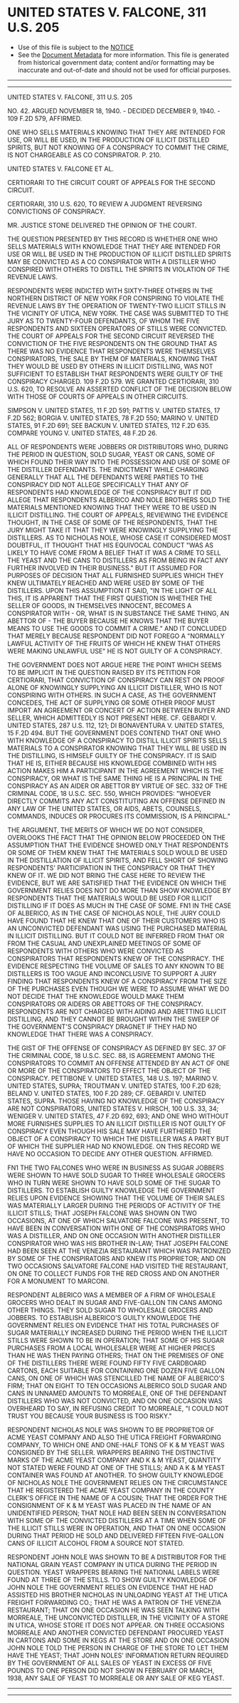 ---
---

# UNITED STATES V. FALCONE, 311 U.S. 205

* Use of this file is subject to the [NOTICE](https://github.com/publicdocs/notice/blob/master/NOTICE)
* See the [Document Metadata](../../../) for more information.
  This file is generated from historical government data; content and/or formatting may be inaccurate and out-of-date and should not be used for official purposes.

----------
----------

UNITED STATES V. FALCONE, 311 U.S. 205

NO. 42.  ARGUED NOVEMBER 18, 1940.  - DECIDED DECEMBER 9, 1940.  - 109 F.2D 579, AFFIRMED.

ONE WHO SELLS MATERIALS KNOWING THAT THEY ARE INTENDED FOR USE, OR WILL BE USED, IN THE PRODUCTION OF ILLICIT DISTILLED SPIRITS, BUT NOT KNOWING OF A CONSPIRACY TO COMMIT THE CRIME, IS NOT CHARGEABLE AS CO CONSPIRATOR.  P. 210.

UNITED STATES V. FALCONE ET AL.

CERTIORARI TO THE CIRCUIT COURT OF APPEALS FOR THE SECOND CIRCUIT.

CERTIORARI, 310 U.S. 620, TO REVIEW A JUDGMENT REVERSING CONVICTIONS OF CONSPIRACY.

MR. JUSTICE STONE DELIVERED THE OPINION OF THE COURT.

THE QUESTION PRESENTED BY THIS RECORD IS WHETHER ONE WHO SELLS MATERIALS WITH KNOWLEDGE THAT THEY ARE INTENDED FOR USE OR WILL BE USED IN THE PRODUCTION OF ILLICIT DISTILLED SPIRITS MAY BE CONVICTED AS A CO CONSPIRATOR WITH A DISTILLER WHO CONSPIRED WITH OTHERS TO DISTILL THE SPIRITS IN VIOLATION OF THE REVENUE LAWS.

RESPONDENTS WERE INDICTED WITH SIXTY-THREE OTHERS IN THE NORTHERN DISTRICT OF NEW YORK FOR CONSPIRING TO VIOLATE THE REVENUE LAWS BY THE OPERATION OF TWENTY-TWO ILLICIT STILLS IN THE VICINITY OF UTICA, NEW YORK.  THE CASE WAS SUBMITTED TO THE JURY AS TO TWENTY-FOUR DEFENDANTS, OF WHOM THE FIVE RESPONDENTS AND SIXTEEN OPERATORS OF STILLS WERE CONVICTED.  THE COURT OF APPEALS FOR THE SECOND CIRCUIT REVERSED THE CONVICTION OF THE FIVE RESPONDENTS ON THE GROUND THAT AS THERE WAS NO EVIDENCE THAT RESPONDENTS WERE THEMSELVES CONSPIRATORS, THE SALE BY THEM OF MATERIALS, KNOWING THAT THEY WOULD BE USED BY OTHERS IN ILLICIT DISTILLING, WAS NOT SUFFICIENT TO ESTABLISH THAT RESPONDENTS WERE GUILTY OF THE CONSPIRACY CHARGED.  109 F.2D 579.  WE GRANTED CERTIORARI, 310 U.S. 620, TO RESOLVE AN ASSERTED CONFLICT OF THE DECISION BELOW WITH THOSE OF COURTS OF APPEALS IN OTHER CIRCUITS.

SIMPSON V. UNITED STATES, 11 F.2D 591; PATTIS V. UNITED STATES, 17 F.2D 562; BORGIA V. UNITED STATES, 78 F.2D 550; MARINO V. UNITED STATES, 91 F.2D 691; SEE BACKUN V. UNITED STATES, 112 F.2D 635.  COMPARE YOUNG V. UNITED STATES, 48 F.2D 26.

ALL OF RESPONDENTS WERE JOBBERS OR DISTRIBUTORS WHO, DURING THE PERIOD IN QUESTION, SOLD SUGAR, YEAST OR CANS, SOME OF WHICH FOUND THEIR WAY INTO THE POSSESSION AND USE OF SOME OF THE DISTILLER DEFENDANTS.  THE INDICTMENT WHILE CHARGING GENERALLY THAT ALL THE DEFENDANTS WERE PARTIES TO THE CONSPIRACY DID NOT ALLEGE SPECIFICALLY THAT ANY OF RESPONDENTS HAD KNOWLEDGE OF THE CONSPIRACY BUT IT DID ALLEGE THAT RESPONDENTS ALBERICO AND NOLE BROTHERS SOLD THE MATERIALS MENTIONED KNOWING THAT THEY WERE TO BE USED IN ILLICIT DISTILLING.  THE COURT OF APPEALS, REVIEWING THE EVIDENCE THOUGHT, IN THE CASE OF SOME OF THE RESPONDENTS, THAT THE JURY MIGHT TAKE IT THAT THEY WERE KNOWINGLY SUPPLYING THE DISTILLERS.  AS TO NICHOLAS NOLE, WHOSE CASE IT CONSIDERED MOST DOUBTFUL, IT THOUGHT THAT HIS EQUIVOCAL CONDUCT "WAS AS LIKELY TO HAVE COME FROM A BELIEF THAT IT WAS A CRIME TO SELL THE YEAST AND THE CANS TO DISTILLERS AS FROM BEING IN FACT ANY FURTHER INVOLVED IN THEIR BUSINESS."  BUT IT ASSUMED FOR PURPOSES OF DECISION THAT ALL FURNISHED SUPPLIES WHICH THEY KNEW ULTIMATELY REACHED AND WERE USED BY SOME OF THE DISTILLERS.  UPON THIS ASSUMPTION IT SAID, "IN THE LIGHT OF ALL THIS, IT IS APPARENT THAT THE FIRST QUESTION IS WHETHER THE SELLER OF GOODS, IN THEMSELVES INNOCENT, BECOMES A CONSPIRATOR WITH - OR, WHAT IS IN SUBSTANCE THE SAME THING, AN ABETTOR OF - THE BUYER BECAUSE HE KNOWS THAT THE BUYER MEANS TO USE THE GOODS TO COMMIT A CRIME."  AND IT CONCLUDED THAT MERELY BECAUSE RESPONDENT DID NOT FOREGO A "NORMALLY LAWFUL ACTIVITY OF THE FRUITS OF WHICH HE KNEW THAT OTHERS WERE MAKING UNLAWFUL USE" HE IS NOT GUILTY OF A CONSPIRACY.

THE GOVERNMENT DOES NOT ARGUE HERE THE POINT WHICH SEEMS TO BE IMPLICIT IN THE QUESTION RAISED BY ITS PETITION FOR CERTIORARI, THAT CONVICTION OF CONSPIRACY CAN REST ON PROOF ALONE OF KNOWINGLY SUPPLYING AN ILLICIT DISTILLER, WHO IS NOT CONSPIRING WITH OTHERS.  IN SUCH A CASE, AS THE GOVERNMENT CONCEDES, THE ACT OF SUPPLYING OR SOME OTHER PROOF MUST IMPORT AN AGREEMENT OR CONCERT OF ACTION BETWEEN BUYER AND SELLER, WHICH ADMITTEDLY IS NOT PRESENT HERE.  CF. GEBARDI V. UNITED STATES, 287 U.S. 112, 121; DI BONAVENTURA V. UNITED STATES, 15 F.2D 494.  BUT THE GOVERNMENT DOES CONTEND THAT ONE WHO WITH KNOWLEDGE OF A CONSPIRACY TO DISTILL ILLICIT SPIRITS SELLS MATERIALS TO A CONSPIRATOR KNOWING THAT THEY WILL BE USED IN THE DISTILLING, IS HIMSELF GUILTY OF THE CONSPIRACY.  IT IS SAID THAT HE IS, EITHER BECAUSE HIS KNOWLEDGE COMBINED WITH HIS ACTION MAKES HIM A PARTICIPANT IN THE AGREEMENT WHICH IS THE CONSPIRACY, OR WHAT IS THE SAME THING HE IS A PRINCIPAL IN THE CONSPIRACY AS AN AIDER OR ABETTOR BY VIRTUE OF SEC. 332 OF THE CRIMINAL CODE, 18 U.S.C. SEC. 550, WHICH PROVIDES:  "WHOEVER DIRECTLY COMMITS ANY ACT CONSTITUTING AN OFFENSE DEFINED IN ANY LAW OF THE UNITED STATES, OR AIDS, ABETS, COUNSELS, COMMANDS, INDUCES OR PROCURES ITS COMMISSION, IS A PRINCIPAL."

THE ARGUMENT, THE MERITS OF WHICH WE DO NOT CONSIDER, OVERLOOKS THE FACT THAT THE OPINION BELOW PROCEEDED ON THE ASSUMPTION THAT THE EVIDENCE SHOWED ONLY THAT RESPONDENTS OR SOME OF THEM KNEW THAT THE MATERIALS SOLD WOULD BE USED IN THE DISTILLATION OF ILLICIT SPIRITS, AND FELL SHORT OF SHOWING RESPONDENTS' PARTICIPATION IN THE CONSPIRACY OR THAT THEY KNEW OF IT.  WE DID NOT BRING THE CASE HERE TO REVIEW THE EVIDENCE, BUT WE ARE SATISFIED THAT THE EVIDENCE ON WHICH THE GOVERNMENT RELIES DOES NOT DO MORE THAN SHOW KNOWLEDGE BY RESPONDENTS THAT THE MATERIALS WOULD BE USED FOR ILLICIT DISTILLING IF IT DOES AS MUCH IN THE CASE OF SOME.  FN1  IN THE CASE OF ALBERICO, AS IN THE CASE OF NICHOLAS NOLE, THE JURY COULD HAVE FOUND THAT HE KNEW THAT ONE OF THEIR CUSTOMERS WHO IS AN UNCONVICTED DEFENDANT WAS USING THE PURCHASED MATERIAL IN ILLICIT DISTILLING.  BUT IT COULD NOT BE INFERRED FROM THAT OR FROM THE CASUAL AND UNEXPLAINED MEETINGS OF SOME OF RESPONDENTS WITH OTHERS WHO WERE CONVICTED AS CONSPIRATORS THAT RESPONDENTS KNEW OF THE CONSPIRACY.  THE EVIDENCE RESPECTING THE VOLUME OF SALES TO ANY KNOWN TO BE DISTILLERS IS TOO VAGUE AND INCONCLUSIVE TO SUPPORT A JURY FINDING THAT RESPONDENTS KNEW OF A CONSPIRACY FROM THE SIZE OF THE PURCHASES EVEN THOUGH WE WERE TO ASSUME WHAT WE DO NOT DECIDE THAT THE KNOWLEDGE WOULD MAKE THEM CONSPIRATORS OR AIDERS OR ABETTORS OF THE CONSPIRACY.  RESPONDENTS ARE NOT CHARGED WITH AIDING AND ABETTING ILLICIT DISTILLING, AND THEY CANNOT BE BROUGHT WITHIN THE SWEEP OF THE GOVERNMENT'S CONSPIRACY DRAGNET IF THEY HAD NO KNOWLEDGE THAT THERE WAS A CONSPIRACY.

THE GIST OF THE OFFENSE OF CONSPIRACY AS DEFINED BY SEC. 37 OF THE CRIMINAL CODE, 18 U.S.C. SEC. 88, IS AGREEMENT AMONG THE CONSPIRATORS TO COMMIT AN OFFENSE ATTENDED BY AN ACT OF ONE OR MORE OF THE CONSPIRATORS TO EFFECT THE OBJECT OF THE CONSPIRACY.  PETTIBONE V. UNITED STATES, 148 U.S. 197; MARINO V. UNITED STATES, SUPRA; TROUTMAN V. UNITED STATES, 100 F.2D 628; BELAND V. UNITED STATES, 100 F.2D 289; CF. GEBARDI V. UNITED STATES, SUPRA.  THOSE HAVING NO KNOWLEDGE OF THE CONSPIRACY ARE NOT CONSPIRATORS, UNITED STATES V. HIRSCH, 100 U.S. 33, 34; WENIGER V. UNITED STATES, 47 F.2D 692, 693; AND ONE WHO WITHOUT MORE FURNISHES SUPPLIES TO AN ILLICIT DISTILLER IS NOT GUILTY OF CONSPIRACY EVEN THOUGH HIS SALE MAY HAVE FURTHERED THE OBJECT OF A CONSPIRACY TO WHICH THE DISTILLER WAS A PARTY BUT OF WHICH THE SUPPLIER HAD NO KNOWLEDGE.  ON THIS RECORD WE HAVE NO OCCASION TO DECIDE ANY OTHER QUESTION.  AFFIRMED.

FN1  THE TWO FALCONES WHO WERE IN BUSINESS AS SUGAR JOBBERS WERE SHOWN TO HAVE SOLD SUGAR TO THREE WHOLESALE GROCERS WHO IN TURN WERE SHOWN TO HAVE SOLD SOME OF THE SUGAR TO DISTILLERS.  TO ESTABLISH GUILTY KNOWLEDGE THE GOVERNMENT RELIES UPON EVIDENCE SHOWING THAT THE VOLUME OF THEIR SALES WAS MATERIALLY LARGER DURING THE PERIODS OF ACTIVITY OF THE ILLICIT STILLS; THAT JOSEPH FALCONE WAS SHOWN ON TWO OCCASIONS, AT ONE OF WHICH SALVATORE FALCONE WAS PRESENT, TO HAVE BEEN IN CONVERSATION WITH ONE OF THE CONSPIRATORS WHO WAS A DISTILLER, AND ON ONE OCCASION WITH ANOTHER DISTILLER CONSPIRATOR WHO WAS HIS BROTHER IN-LAW; THAT JOSEPH FALCONE HAD BEEN SEEN AT THE VENEZIA RESTAURANT WHICH WAS PATRONIZED BY SOME OF THE CONSPIRATORS AND KNEW ITS PROPRIETOR; AND ON TWO OCCASIONS SALVATORE FALCONE HAD VISITED THE RESTAURANT, ON ONE TO COLLECT FUNDS FOR THE RED CROSS AND ON ANOTHER FOR A MONUMENT TO MARCONI.

RESPONDENT ALBERICO WAS A MEMBER OF A FIRM OF WHOLESALE GROCERS WHO DEALT IN SUGAR AND FIVE-GALLON TIN CANS AMONG OTHER THINGS.  THEY SOLD SUGAR TO WHOLESALE GROCERS AND JOBBERS.  TO ESTABLISH ALBERICO'S GUILTY KNOWLEDGE THE GOVERNMENT RELIES ON EVIDENCE THAT HIS TOTAL PURCHASES OF SUGAR MATERIALLY INCREASED DURING THE PERIOD WHEN THE ILLICIT STILLS WERE SHOWN TO BE IN OPERATION; THAT SOME OF HIS SUGAR PURCHASES FROM A LOCAL WHOLESALER WERE AT HIGHER PRICES THAN HE WAS THEN PAYING OTHERS; THAT ON THE PREMISES OF ONE OF THE DISTILLERS THERE WERE FOUND FIFTY FIVE CARDBOARD CARTONS, EACH SUITABLE FOR CONTAINING ONE DOZEN FIVE GALLON CANS, ON ONE OF WHICH WAS STENCILLED THE NAME OF ALBERICO'S FIRM; THAT ON EIGHT TO TEN OCCASIONS ALBERICO SOLD SUGAR AND CANS IN UNNAMED AMOUNTS TO MORREALE, ONE OF THE DEFENDANT DISTILLERS WHO WAS NOT CONVICTED, AND ON ONE OCCASION WAS OVERHEARD TO SAY, IN REFUSING CREDIT TO MORREALE, "I COULD NOT TRUST YOU BECAUSE YOUR BUSINESS IS TOO RISKY."

RESPONDENT NICHOLAS NOLE WAS SHOWN TO BE PROPRIETOR OF ACME YEAST COMPANY AND ALSO THE UTICA FREIGHT FORWARDING COMPANY, TO WHICH ONE AND ONE-HALF TONS OF K & M YEAST WAS CONSIGNED BY THE SELLER.  WRAPPERS BEARING THE DISTINCTIVE MARKS OF THE ACME YEAST COMPANY AND K & M YEAST, QUANTITY NOT STATED WERE FOUND AT ONE OF THE STILLS; AND A K & M YEAST CONTAINER WAS FOUND AT ANOTHER.  TO SHOW GUILTY KNOWLEDGE OF NICHOLAS NOLE THE GOVERNMENT RELIES ON THE CIRCUMSTANCE THAT HE REGISTERED THE ACME YEAST COMPANY IN THE COUNTY CLERK'S OFFICE IN THE NAME OF A COUSIN; THAT THE ORDER FOR THE CONSIGNMENT OF K & M YEAST WAS PLACED IN THE NAME OF AN UNIDENTIFIED PERSON; THAT NOLE HAD BEEN SEEN IN CONVERSATION WITH SOME OF THE CONVICTED DISTILLERS AT A TIME WHEN SOME OF THE ILLICIT STILLS WERE IN OPERATION, AND THAT ON ONE OCCASION DURING THAT PERIOD HE SOLD AND DELIVERED FIFTEEN FIVE-GALLON CANS OF ILLICIT ALCOHOL FROM A SOURCE NOT STATED.

RESPONDENT JOHN NOLE WAS SHOWN TO BE A DISTRIBUTOR FOR THE NATIONAL GRAIN YEAST COMPANY IN UTICA DURING THE PERIOD IN QUESTION.  YEAST WRAPPERS BEARING THE NATIONAL LABELS WERE FOUND AT THREE OF THE STILLS.  TO SHOW GUILTY KNOWLEDGE OF JOHN NOLE THE GOVERNMENT RELIES ON EVIDENCE THAT HE HAD ASSISTED HIS BROTHER NICHOLAS IN UNLOADING YEAST AT THE UTICA FREIGHT FORWARDING CO.; THAT HE WAS A PATRON OF THE VENEZIA RESTAURANT; THAT ON ONE OCCASION HE WAS SEEN TALKING WITH MORREALE, THE UNCONVICTED DISTILLER, IN THE VICINITY OF A STORE IN UTICA, WHOSE STORE IT DOES NOT APPEAR.  ON THREE OCCASIONS MORREALE AND ANOTHER CONVICTED DEFENDANT PROCURED YEAST IN CARTONS AND SOME IN KEGS AT THE STORE AND ON ONE OCCASION JOHN NOLE TOLD THE PERSON IN CHARGE OF THE STORE TO LET THEM HAVE THE YEAST; THAT JOHN NOLES' INFORMATION RETURN REQUIRED BY THE GOVERNMENT OF ALL SALES OF YEAST IN EXCESS OF FIVE POUNDS TO ONE PERSON DID NOT SHOW IN FEBRUARY OR MARCH, 1938, ANY SALE OF YEAST TO MORREALE OR ANY SALE OF KEG YEAST.


----------
----------

